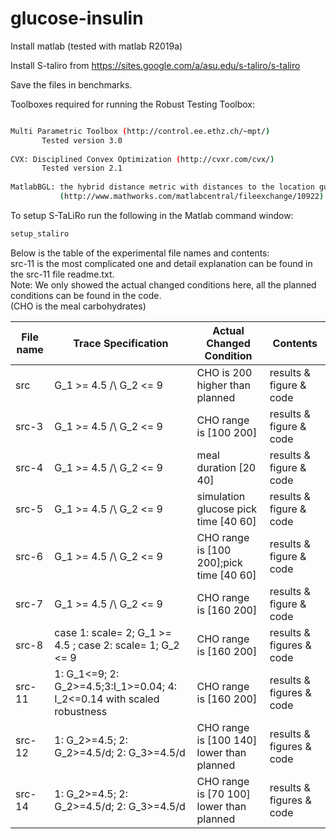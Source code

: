 # glucose-insulin


Install matlab (tested with matlab R2019a)

Install S-taliro from https://sites.google.com/a/asu.edu/s-taliro/s-taliro

Save the files in benchmarks.

Toolboxes required for running the Robust Testing Toolbox:
```bash

Multi Parametric Toolbox (http://control.ee.ethz.ch/~mpt/)
	   Tested version 3.0
	
CVX: Disciplined Convex Optimization (http://cvxr.com/cvx/)
	   Tested version 2.1
 
MatlabBGL: the hybrid distance metric with distances to the location guards
           (http://www.mathworks.com/matlabcentral/fileexchange/10922)
```


To setup S-TaLiRo run the following in the Matlab command window:
```bash
setup_staliro
```

Below is the table of the experimental file names and contents:\
src-11 is the most complicated one and detail explanation can be found in the src-11 file readme.txt.\
Note: We only showed the actual changed conditions here, all the planned conditions can be found in the code. \
(CHO is the meal carbohydrates)

| File name     | Trace Specification | Actual Changed Condition      | Contents               |
| ------------- | ---------------|--------------- |------------------------|
| src  |  G_1 >= 4.5 /\ G_2 <= 9| CHO is 200 higher than planned| results & figure & code|
| src-3  | G_1 >= 4.5 /\ G_2 <= 9| CHO range is [100 200] |results & figure & code|
| src-4  | G_1 >= 4.5 /\ G_2 <= 9| meal duration [20 40]  |results & figure & code|
| src-5  | G_1 >= 4.5 /\ G_2 <= 9| simulation glucose pick time [40 60]  |results & figure & code|
| src-6  | G_1 >= 4.5 /\ G_2 <= 9 |CHO range is [100 200];pick time [40 60] |results & figure & code|
| src-7  |  G_1 >= 4.5 /\ G_2 <= 9 | CHO range is [160 200]  |results & figure & code|
| src-8  | case 1: scale= 2; G_1 >= 4.5 ; case 2: scale= 1; G_2 <= 9 |CHO range is [160 200]  |results & figures & code|
| src-11  |1: G_1<=9; 2: G_2>=4.5;3:I_1>=0.04; 4: I_2<=0.14 with scaled robustness| CHO range is [160 200] |results & figures & code|
| src-12  |1: G_2>=4.5; 2: G_2>=4.5/d; 2: G_3>=4.5/d  |CHO range is [100 140] lower than planned|results & figures & code|
| src-14  |1: G_2>=4.5; 2: G_2>=4.5/d; 2: G_3>=4.5/d  |CHO range is [70 100] lower than planned|results & figures & code|

